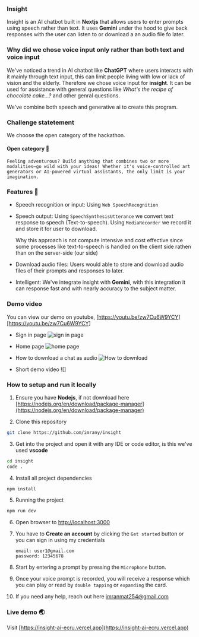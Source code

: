 ### Insight
Insight is an AI chatbot built in **Nextjs** that allows users to enter prompts using speech rather than text.
It uses **Gemini** under the hood to give back responses with the user can listen to or download a an audio file fo later.

### Why did we chose voice input only rather than both text and voice input
We've noticed a trend in AI chatbot like **ChatGPT** where users interacts with it mainly through text input, this can 
limit people living with low or lack of vision and the elderly. Therefore we chose voice input for **insight**. 
It can be used for assistance with general questions like *What's the recipe of chocolate cake...?* and other genral questions.

We've combine both speech and generative ai to create this program.

### Challenge statetement
We choose the open category of the hackathon.
#### Open category 🌟
    Feeling adventurous? Build anything that combines two or more modalities—go wild with your ideas! Whether it's voice-controlled art generators or AI-powered virtual assistants, the only limit is your imagination.

### Features 🚀
- Speech recognition or input: Using `Web SpeechRecognition`
- Speech output: 
    Using `SpeechSynthesisUtterance` we convert text response to speech (Text-to-speech).
    Using `MediaRecorder` we record it and store it for user to download.

    Why this approach is not compute intensive and cost effective since some processes like text-to-speech is handled on the client side rathen than on the server-side (our side)

- Download audio files: Users would able to store and download audio files of their prompts and responses to later.

- Intelligent: We've integrate insight with **Gemini**, with this integration it can response fast and with nearly
accuracy to the subject matter.


### Demo video
You can view our demo on youtube, [https://youtu.be/zw7Cu6W9YCY][https://youtu.be/zw7Cu6W9YCY]
- Sign in page
![sign in page](./docs/login-page.jpg)

- Home page
![home page](./docs/home-page.jpg)

- How to download a chat as audio
![How to download](./docs/popover.jpg)

- Short demo video
![]


### How to setup and run it locally
1. Ensure you have **Nodejs**, if not download here [https://nodejs.org/en/download/package-manager](https://nodejs.org/en/download/package-manager)

2. Clone this repository
```bash
git clone https://github.com/imrany/insight
```

3. Get into the project and open it with any IDE or code editor, is this we've used **vscode**
```bash
cd insight
code .
```

4. Install all project dependencies
```bash
npm install
```

5. Running the project
```bash 
npm run dev
```

6. Open browser to [http://localhost:3000](http://localhost:3000)

7. You have to **Create an account** by clicking the `Get started` button 
or you can sign in using my credentials
    ```
    email: user1@gmail.com
    password: 12345678
    ```

8. Start by entering a prompt by pressing the `Microphone` button.

9. Once your voice prompt is recorded, you will receive a response which you can play or read by `double tapping` or `expanding` the card.

10. If you need any help, reach out here [imranmat254@gmail.com](mailto:imranmat254@gmail.com)

### Live demo 🌏
Visit [https://insight-ai-ecru.vercel.app](https://insight-ai-ecru.vercel.app)